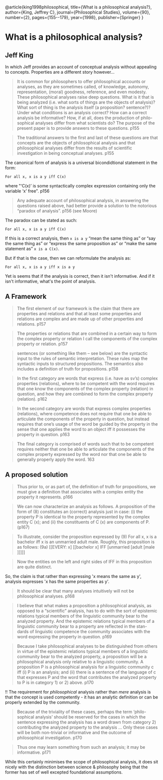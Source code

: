 @article{king1998philosophical,
  title={What is a philosophical analysis?},
  author={King, Jeffrey C},
  journal={Philosophical Studies},
  volume={90},
  number={2},
  pages={155--179},
  year={1998},
  publisher={Springer}
}

# What is a philosophical analysis?

## Jeff King

In which Jeff provides an account of conceptual analysis without appealing to concepts.  Properties are a different story however...

> It  is  common  for  philosophers to  offer  philosophical accounts  or analyses, as they are  sometimes called, of knowledge, autonomy, representation, (moral)  goodness,  reference,  and  even  modesty. These philosophical analyses raise deep questions. What is it that is being analyzed (i.e. what sorts of things are the objects of analysis)? What sort of thing is the analysis itself (a proposition? sentence?)? Under what  conditions is an analysis correct?  How can  a  correct analysis be informative? How, if at all, does the production of philo- sophical analyses differ from what scientists do? The purpose of the present paper is to provide answers to these questions. p155

> The traditional answers to the first and last of these questions are that concepts are the objects of philosophical analysis and that philosophical analyses differ from the results of scientific investigation in being conceptual analyses. p155

The canonical form of analysis is a universal bicondidtional statement in the form:

    For all x, x is a y iff C(x)

where "‘C(x)’ is some syntactically complex expression containing only the variable ‘x’ free". p156

> Any adequate account of philosophical analysis, in answering the questions raised above, had better provide a solution to the notorious “paradox of analysis”. p156 (see Moore)

The paradox can be stated as such:

    For all x, x is a y iff C(x)

If this is a correct analysis, then `x is a y` “mean the same thing as” or “say the same thing as” or “express the same proposition as” or “make the same statement as” `x is a C(x)`.

But if that is the case, then we can reformulate the analysis as:

    For all x, x is a y iff x is a y

Yet is seems that if the analysis is correct, then it isn't informative.  And if it isn't informative, what's the point of analysis.

## A Framework

> The first element of our framework is the claim that there are properties and relations and that at least some properties and relations are complex and are made up of other properties and relations. p157

> The properties or relations that are combined in a certain way to form the complex property or relation I call the components of the complex property or relation. p157

> sentences (or something like them – see below) are the syntactic input to the rules of semantic interpretation. These rules map the syntactic inputs to structured propositions. The semantics also includes a definition of truth for propositions. p158

> In the first category are words that express (i.e. have as sv’s) complex properties (relations), where to be competent with the word requires that one know the components of the complex property (relation) in question, and how they are combined to form the complex property (relation). p162

> In the second category are words that express complex properties (relations), where competence does not require that one be able to articulate the components of the property in question, but instead requires that one’s usage of the word be guided by the property in the sense that one applies the word to an object iff it possesses the property in question. p163

> The final category is comprised of words such that to be competent requires neither that one be able to articulate the components of the complex property expressed by the word nor that one be able to generally properly apply the word. 163

## A proposed solution

>  Thus prior to, or as part of, the definition of truth for propositions, we must give a definition that associates with a complex entity the property it represents. p166

> We can now characterize an analysis as follows. A proposition of the form of (8) constitutes an (correct) analysis just in case: (i) the property P  is identical to the property represented by the complex entity C (x); and (ii) the constituents of C (x) are components of P.(p167)

> To illustrate, consider the proposition expressed by 
>    (9) For all x, x is a bachelor iff x is an unmarried adult male. 
> Roughly, this proposition is as follows:
>    (9a) [[EVERY: x] [[bachelor x] IFF [unmarried [adult [male  ]]]]]

> Now the entities on the left and right sides of IFF in this proposition are quite distinct.

So, the claim is that rather than expressing 'x means the same as y', analysis expresses 'x has the same properties as y'.

> It should be clear that many analyses intuitively will not be philosophical analyses. p168

> I believe that what makes a proposition a philosophical analysis, as opposed to a “scientific” analysis, has to do with the sort of epistemic relations typical members of the linguistic community bear to the analyzed property. And the epistemic relations typical members of a linguistic community bear to a property are reflected in the stan- dards of linguistic competence the community associates with the word expressing the property in question. p169

> Because I take philosophical analyses to be distinguished from others in virtue of the epistemic relations typical members of a linguistic community bear to the analyzed property, a proposition will be a philosophical analysis only relative to a linguistic community. A proposition P is a philosophical analysis for a linguistic community c iff (i) P is an analysis; and (ii) there is a sentence of the language of c that expresses P and the word that contributes the analyzed property to P is in category 1) or 2) above. p170

!! The requirement for _philosophical_ analysis rather than _mere_ analysis is that the concept is used competently - it has an analytic definition or can be properly extended by the community.

> Because of the triviality of these cases, perhaps the term ‘philo- sophical analysis’ should be reserved for the cases in which the sentence expressing the analysis has a word drawn from category 2) contributing the analyzed property to the analysis ... Only these cases will be both non-trivial or informative and the outcome of philosophical investigation. p170

> Thus one may learn something from such an analysis; it may be informative. p171

While this certainly minimises the scope of philosophical analysis, it does sit nicely with the distinction between science & philosophy being that the former has set of well excepted foundational assumptions.